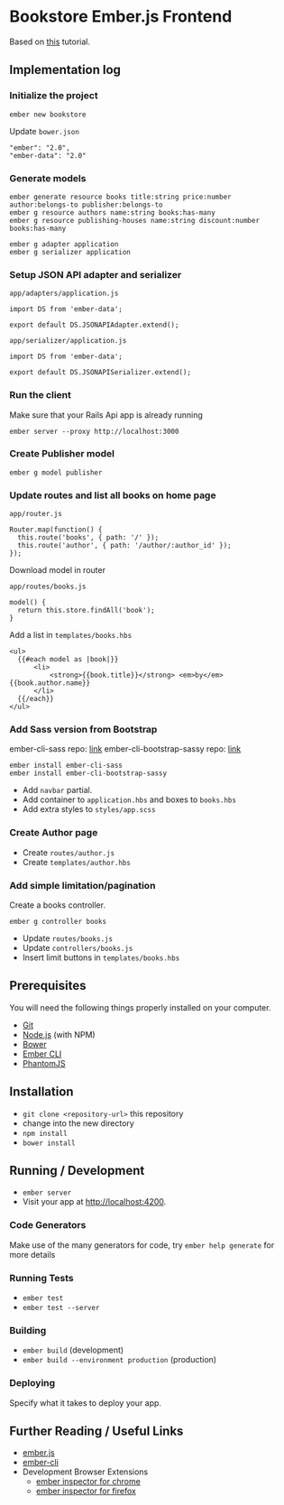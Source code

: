 # Bookstore Ember.js Frontend

Based on [this](http://emberigniter.com/modern-bridge-ember-and-rails-5-with-json-api/) tutorial.

## Implementation log

### Initialize the project

    ember new bookstore

Update `bower.json`

    "ember": "2.0",
    "ember-data": "2.0"

### Generate models

    ember generate resource books title:string price:number author:belongs-to publisher:belongs-to
    ember g resource authors name:string books:has-many
    ember g resource publishing-houses name:string discount:number books:has-many

    ember g adapter application
    ember g serializer application

### Setup JSON API adapter and serializer

`app/adapters/application.js`

    import DS from 'ember-data';

    export default DS.JSONAPIAdapter.extend();

`app/serializer/application.js`

    import DS from 'ember-data';

    export default DS.JSONAPISerializer.extend();

### Run the client

Make sure that your Rails Api app is already running

    ember server --proxy http://localhost:3000

### Create Publisher model

    ember g model publisher

### Update routes and list all books on home page

`app/router.js`

    Router.map(function() {
      this.route('books', { path: '/' });
      this.route('author', { path: '/author/:author_id' });
    });

Download model in router

`app/routes/books.js`

    model() {
      return this.store.findAll('book');
    }

Add a list in `templates/books.hbs`

    <ul>
      {{#each model as |book|}}
          <li>
              <strong>{{book.title}}</strong> <em>by</em> {{book.author.name}}
          </li>
      {{/each}}
    </ul>

### Add Sass version from Bootstrap

ember-cli-sass repo: [link](https://github.com/aexmachina/ember-cli-sass)
ember-cli-bootstrap-sassy repo: [link](https://github.com/lifegadget/ember-cli-bootstrap-sassy)

    ember install ember-cli-sass 
    ember install ember-cli-bootstrap-sassy

* Add `navbar` partial.
* Add container to `application.hbs` and boxes to `books.hbs`
* Add extra styles to `styles/app.scss`

### Create Author page

* Create `routes/author.js`
* Create `templates/author.hbs`

### Add simple limitation/pagination

Create a books controller.

    ember g controller books

* Update `routes/books.js`
* Update `controllers/books.js`
* Insert limit buttons in `templates/books.hbs`

## Prerequisites

You will need the following things properly installed on your computer.

* [Git](http://git-scm.com/)
* [Node.js](http://nodejs.org/) (with NPM)
* [Bower](http://bower.io/)
* [Ember CLI](http://www.ember-cli.com/)
* [PhantomJS](http://phantomjs.org/)

## Installation

* `git clone <repository-url>` this repository
* change into the new directory
* `npm install`
* `bower install`

## Running / Development

* `ember server`
* Visit your app at [http://localhost:4200](http://localhost:4200).

### Code Generators

Make use of the many generators for code, try `ember help generate` for more details

### Running Tests

* `ember test`
* `ember test --server`

### Building

* `ember build` (development)
* `ember build --environment production` (production)

### Deploying

Specify what it takes to deploy your app.

## Further Reading / Useful Links

* [ember.js](http://emberjs.com/)
* [ember-cli](http://www.ember-cli.com/)
* Development Browser Extensions
  * [ember inspector for chrome](https://chrome.google.com/webstore/detail/ember-inspector/bmdblncegkenkacieihfhpjfppoconhi)
  * [ember inspector for firefox](https://addons.mozilla.org/en-US/firefox/addon/ember-inspector/)

